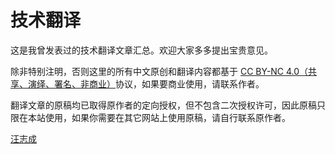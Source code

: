 # 技术翻译

这是我曾发表过的技术翻译文章汇总。欢迎大家多多提出宝贵意见。

除非特别注明，否则这里的所有中文原创和翻译内容都基于 [CC BY-NC 4.0（共享、演绎、署名、非商业）](https://creativecommons.org/licenses/by-nc/4.0/deed.zh)协议，如果要商业使用，请联系作者。

翻译文章的原稿均已取得原作者的定向授权，但不包含二次授权许可，因此原稿只限在本站使用，如果你需要在其它网站上使用原稿，请自行联系原作者。


[汪志成](/authors/汪志成)
